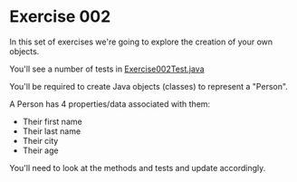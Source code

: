 # Exercise 002

In this set of exercises we're going to explore the creation of your own objects.

You'll see a number of tests in [Exercise002Test.java](../src/test/java/com/techreturners/exercise002/Exercise002Test.java)

You'll be required to create Java objects (classes) to represent a "Person".

A Person has 4 properties/data associated with them:

* Their first name
* Their last name
* Their city
* Their age

You'll need to look at the methods and tests and update accordingly.
